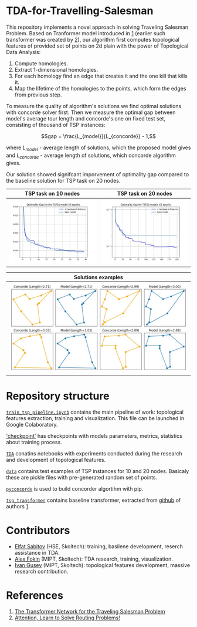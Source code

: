 # TDA-for-Travelling-Salesman
This repository implements a novel approach in solving Traveling Salesman Problem. Based on Tranformer model introduced in [1](#references) (earlier such transformer was created by [2](#references)), our algorithm first computes topological features of provided set of points on 2d plain with the power of Topological Data Analysis: 
1. Compute homologies.
2. Extract 1-dimensional homologies.
3. For each homology find an edge that creates it and the one kill that kills it.
4. Map the lifetime of the homologies to the points, which form the edges from previous step.

To measure the quality of algorithm's solutions we find optimal solutions with concorde solver first. Then we measure the optimal gap between model's average tour length and concorde's one on fixed test set, consisting of thousand of TSP instances:

$$gap = \frac{L_{model}}{L_{concorde}} - 1,$$

where $L_{model}$ - average length of solutions, which the proposed model gives and $L_{concorde}$ - average length of solutions, which concorde algorithm gives.

Our solution showed signifcant imporvement of optimality gap compared to the baseline solution for TSP task on 20 nodes.

TSP task on 10 nodes       |  TSP task on 20 nodes
:-------------------------:|:-------------------------:
![](./images/gap_10.jpg)   |  ![](./images/gap_20.jpg)


Solutions examples         |
:-------------------------:|
![](./images/paths.jpg)    |

# Repository structure

[`train_tsp_pipeline.ipynb`](train_tsp_pipeline.ipynb) contains the main pipeline of work: topological features extraction, training and visualization. This file can be launched in Google Colaboratory. 

['checkpoint'](checkpoint) has checkpoints with models parameters, metrics, statistics about training process.

[`TDA`](TDA) conatins notebooks with experiments conducted during the research and development of topological features.

[`data`](data) contains test examples of TSP instances for 10 and 20 nodes. Basicaly these are pickle files with pre-generated random set of points.

[`pyconcorde`](pyconcorde) is used to build concorder algortihm with pip.

[`tsp_transformer`](tsp_transformer) contains baseline transformer, extracted from [github](https://github.com/xbresson/TSP_Transformer) of authors [1](#references).



# Contributors
- [Elfat Sabitov](https://github.com/MarioAuditore) (HSE, Skoltech): training, basilene development, reserch assistance in TDA.
- [Alex Fokin](https://github.com/Alex2034) (MIPT, Skoltech): TDA research, training, visualization. 
- [Ivan Gusev](https://github.com/LilVan) (MIPT, Skoltech): topological features development, massive research contribution.

# References
1. [The Transformer Network for the Traveling Salesman Problem](https://arxiv.org/abs/2103.03012)
2. [Attention, Learn to Solve Routing Problems!](https://arxiv.org/abs/1803.08475)
